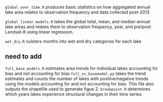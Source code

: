 `global_over_time.R` produces basic statistics on how aggregated annual lake area relates to observation frequency and data collected post-2013

`global_linear_models.R` takes the global total, mean, and median annual lake areas and relates them to observation frequency, year, and pre/post Landsat-8 using linear regression.

`wet_dry.R` culsters months into wet and dry categories for each lake

## need to add 
`full_base_models.R` estimates area trends for individual lakes accounting for bias and not accounting for bias
`full_vs_basemodel.py` takes the trend estimates and counts the number of lakes with positive/negative trends using the models accounting for and not accounting for bias. This file also outputs the shapefile used to generate figue 2.
`breakpoint.R` determines which years lakes experience structural changes in their time series.
